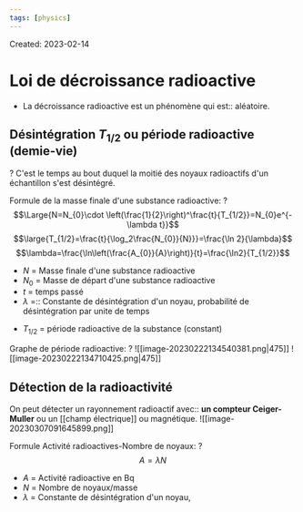 ```yaml
---
tags: [physics] 
---
```

Created: 2023-02-14

# Loi de décroissance radioactive

- La décroissance radioactive est un phénomène qui est:: aléatoire.
<!--SR:!2023-03-23,19,250-->


## Désintégration $T_{1/2}$ ou période radioactive (demie-vie)
?
C'est le temps au bout duquel la moitié des noyaux radioactifs d'un échantillon s'est désintégré.
<!--SR:!2023-04-17,31,230-->

Formule de la masse finale d'une substance radioactive:
?
$$\Large{N=N_{0}\cdot \left(\frac{1}{2}\right)^\frac{t}{T_{1/2}}=N_{0}e^{-\lambda t}}$$
$$\large{T_{1/2}=\frac{t}{\log_2\frac{N_{0}}{N}}}=\frac{\ln 2}{\lambda}$$
$$\lambda=\frac{\ln\left(\frac{A_{0}}{A}\right)}{t}=\frac{\ln2}{T_{1/2}}$$
- $N$ = Masse finale d'une substance radioactive
- $N_0$ = Masse de départ d'une substance radioactive
- $t$ =  temps passé
- $\lambda$ =:: Constante de désintégration d'un noyau, probabilité de désintégration par unite de temps 
<!--SR:!2023-03-20,6,243-->
- $T_{1/2}$ = période radioactive de la substance (constant)
<!--SR:!2023-03-29,23,250-->

Graphe de période radioactive:
?
![[image-20230222134540381.png|475]]
![[image-20230222134710425.png|475]]
<!--SR:!2023-03-25,20,250-->


## Détection de la radioactivité

On peut détecter un rayonnement radioactif avec:: **un compteur Ceiger-Muller** ou un [[champ électrique]] ou magnétique.  ![[image-20230307091645899.png]]
<!--SR:!2023-03-28,10,188-->


Formule Activité radioactives-Nombre de noyaux:
?
$$A=\lambda N$$
- $A$ = Activité radioactive en Bq
- $N$ = Nombre de noyaux/masse
- $\lambda$ = Constante de désintégration d'un noyau,
<!--SR:!2023-03-24,6,243-->
